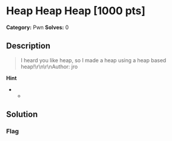 # Heap Heap Heap [1000 pts]

**Category:** Pwn
**Solves:** 0

## Description
>I heard you like heap, so I made a heap using a heap based heap!\r\n\r\nAuthor: jro

**Hint**
* -

## Solution

### Flag

